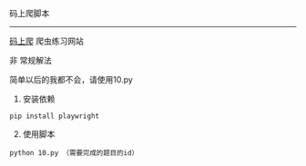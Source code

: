 码上爬脚本

---

[码上爬](https://www.mashangpa.com) 爬虫练习网站 

非 常规解法

简单以后的我都不会，请使用10.py
1. 安装依赖
```
pip install playwright
```
2. 使用脚本
```
python 10.py （需要完成的题目的id）
```